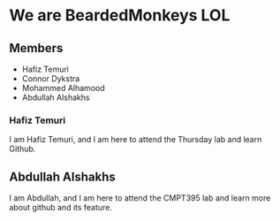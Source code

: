 # We are BeardedMonkeys LOL

## Members
- Hafiz Temuri
- Connor Dykstra
- Mohammed Alhamood
- Abdullah Alshakhs

### Hafiz Temuri
I am Hafiz Temuri, and I am here to attend the Thursday lab and learn Github.
## Abdullah Alshakhs
I am Abdullah, and I am here to attend the CMPT395 lab and learn more about github and its feature. 
